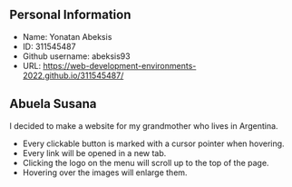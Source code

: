 ## Personal Information ##

* Name: Yonatan Abeksis
* ID: 311545487
* Github username: abeksis93
* URL: https://web-development-environments-2022.github.io/311545487/

## Abuela Susana ##

I decided to make a website for my grandmother who lives in Argentina.

- Every clickable button is marked with a cursor pointer when hovering.
- Every link will be opened in a new tab.
- Clicking the logo on the menu will scroll up to the top of the page.
- Hovering over the images will enlarge them.
